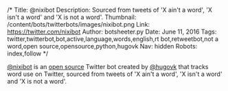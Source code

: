/*
Title: @nixibot
Description: Sourced from tweets of 'X ain't a word', 'X isn't a word' and 'X is not a word'.
Thumbnail: /content/bots/twitterbots/images/nixibot.png
Link: https://twitter.com/nixibot
Author: botsheeter.py
Date: June 11, 2016
Tags: twitter,twitterbot,bot,active,language,words,english,rt bot,retweetbot,not a word,open source,opensource,python,hugovk
Nav: hidden
Robots: index,follow
*/

[@nixibot](https://twitter.com/nixibot) is an [open source](https://github.com/hugovk/word-tools) Twitter bot created by [@hugovk](https://twitter.com/hugovk) that tracks word use on Twitter, sourced from tweets of 'X ain't a word', 'X isn't a word' and 'X is not a word'.

